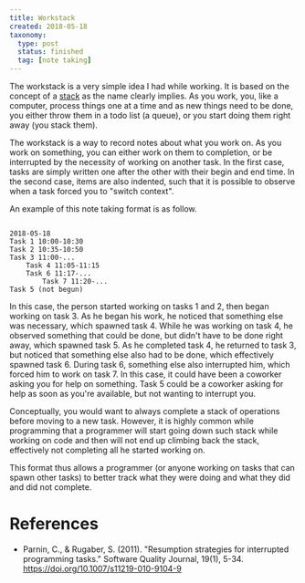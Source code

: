 ```yaml
---
title: Workstack
created: 2018-05-18
taxonomy:
  type: post
  status: finished
  tag: [note taking]
---
```


The workstack is a very simple idea I had while working. It is based on the concept of a [stack](https://en.wikipedia.org/wiki/Stack_(abstract_data_type)) as the name clearly implies. As you work, you, like a computer, process things one at a time and as new things need to be done, you either throw them in a todo list (a queue), or you start doing them right away (you stack them).

The workstack is a way to record notes about what you work on. As you work on something, you can either work on them to completion, or be interrupted by the necessity of working on another task. In the first case, tasks are simply written one after the other with their begin and end time. In the second case, items are also indented, such that it is possible to observe when a task forced you to "switch context".

An example of this note taking format is as follow.

<pre><code class="language-text line-numbers">
2018-05-18
Task 1 10:00-10:30
Task 2 10:35-10:50
Task 3 11:00-...
	Task 4 11:05-11:15
	Task 6 11:17-...
		Task 7 11:20-...
Task 5 (not begun)
</code></pre>

In this case, the person started working on tasks 1 and 2, then began working on task 3. As he began his work, he noticed that something else was necessary, which spawned task 4. While he was working on task 4, he observed something that could be done, but didn't have to be done right away, which spawned task 5. As he completed task 4, he returned to task 3, but noticed that something else also had to be done, which effectively spawned task 6. During task 6, something else also interrupted him, which forced him to work on task 7. In this case, it could have been a coworker asking you for help on something. Task 5 could be a coworker asking for help as soon as you're available, but not wanting to interrupt you.

Conceptually, you would want to always complete a stack of operations before moving to a new task. However, it is highly common while programming that a programmer will start going down such stack while working on code and then will not end up climbing back the stack, effectively not completing all he started working on.

This format thus allows a programmer (or anyone working on tasks that can spawn other tasks) to better track what they were doing and what they did and did not complete.

# References
* Parnin, C., & Rugaber, S. (2011). "Resumption strategies for interrupted programming tasks." Software Quality Journal, 19(1), 5-34. https://doi.org/10.1007/s11219-010-9104-9

